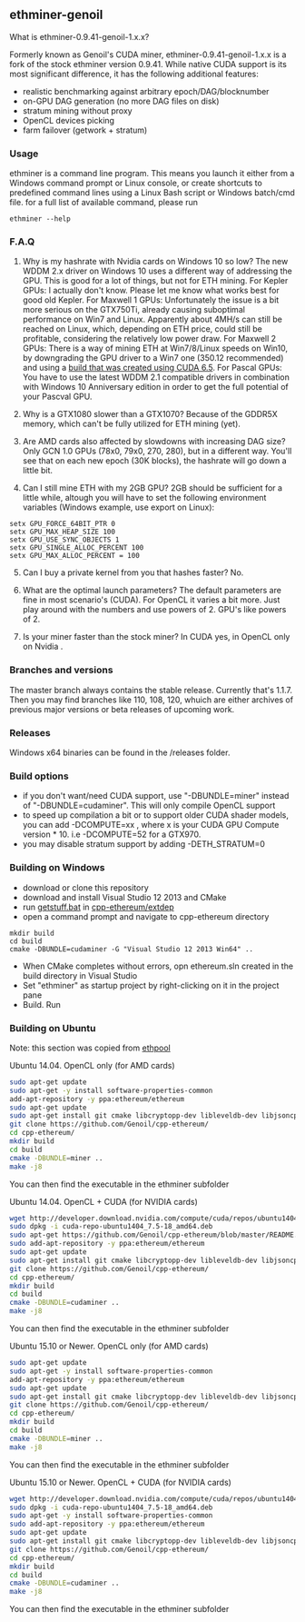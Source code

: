 ## ethminer-genoil

What is ethminer-0.9.41-genoil-1.x.x? 

Formerly known as Genoil's CUDA miner, ethminer-0.9.41-genoil-1.x.x is a fork of the stock ethminer version 0.9.41. While native CUDA support is its most significant difference, it has the following additional features:

- realistic benchmarking against arbitrary epoch/DAG/blocknumber
- on-GPU DAG generation (no more DAG files on disk)
- stratum mining without proxy
- OpenCL devices picking
- farm failover (getwork + stratum)

### Usage

ethminer is a command line program. This means you launch it either from a Windows command prompt or Linux console, or create shortcuts to predefined command lines using a Linux Bash script or Windows batch/cmd file.
for a full list of available command, please run 

```
ethminer --help
```

### F.A.Q

1. Why is my hashrate with Nvidia cards on Windows 10 so low?
The new WDDM 2.x driver on Windows 10 uses a different way of addressing the GPU. This is good for a lot of things, but not for ETH mining. 
For Kepler GPUs: I actually don't know. Please let me know what works best for good old Kepler.
For Maxwell 1 GPUs: Unfortunately the issue is a bit more serious on the GTX750Ti, already causing suboptimal performance on Win7 and Linux. Apparently about 4MH/s can still be reached on Linux, which, depending on ETH price, could still be profitable, considering the relatively low power draw.
For Maxwell 2 GPUs: There is a way of mining ETH at Win7/8/Linux speeds on Win10, by downgrading the GPU driver to a Win7 one (350.12 recommended) and using a [build that was created using CUDA 6.5](releases/cuda-6.5).
For Pascal GPUs: You have to use the latest WDDM 2.1 compatible drivers in combination with Windows 10 Anniversary edition in order to get the full potential of your Pascval GPU.

2. Why is a GTX1080 slower than a GTX1070?
Because of the GDDR5X memory, which can't be fully utilized for ETH mining (yet).

3. Are AMD cards also affected by slowdowns with increasing DAG size?
Only GCN 1.0 GPUs (78x0, 79x0, 270, 280), but in a different way. You'll see that on each new epoch (30K blocks), the hashrate will go down a little bit.

4. Can I still mine ETH with my 2GB GPU?
2GB should be sufficient for a little while, altough you will have to set the following environment variables (Windows example, use export on Linux):

```
setx GPU_FORCE_64BIT_PTR 0
setx GPU_MAX_HEAP_SIZE 100
setx GPU_USE_SYNC_OBJECTS 1
setx GPU_SINGLE_ALLOC_PERCENT 100
setx GPU_MAX_ALLOC_PERCENT = 100
```

5. Can I buy a private kernel from you that hashes faster?
No.

6. What are the optimal launch parameters?
The default parameters are fine in most scenario's (CUDA). For OpenCL it varies a bit more. Just play around with the numbers and use powers of 2. GPU's like powers of 2. 

7. Is your miner faster than the stock miner?
In CUDA yes, in OpenCL only on Nvidia .

### Branches and versions

The master branch always contains the stable release. Currently that's 1.1.7. Then you may find branches like 110, 108, 120, whuich are either archives of previous major versions or beta releases of upcoming work.


### Releases

Windows x64 binaries can be found in the /releases folder.


### Build options

- if you don't want/need CUDA support, use "-DBUNDLE=miner" instead of "-DBUNDLE=cudaminer". This will only compile OpenCL support
- to speed up compilation a bit or to support older CUDA shader models, you can add -DCOMPUTE=xx , where x is your CUDA GPU Compute version * 10. i.e -DCOMPUTE=52 for a GTX970.  
- you may disable stratum support by adding -DETH_STRATUM=0


### Building on Windows

- download or clone this repository
- download and install Visual Studio 12 2013 and CMake
- run [getstuff.bat](extdep/getstuff.bat) in [cpp-ethereum/extdep](extdep) 
- open a command prompt and navigate to cpp-ethereum directory

``` 
mkdir build 
cd build
cmake -DBUNDLE=cudaminer -G "Visual Studio 12 2013 Win64" ..
```

- When CMake completes without errors, opn ethereum.sln created in the build directory in Visual Studio
- Set "ethminer" as startup project by right-clicking on it in the project pane
- Build. Run

### Building on Ubuntu

Note: this section was copied from [ethpool](https://ethpool.freshdesk.com/support/solutions/articles/8000032853-how-to-compile-genoils-cuda-miner-on-ubuntu)

Ubuntu 14.04. OpenCL only (for AMD cards)

```bash
sudo apt-get update
sudo apt-get -y install software-properties-common
add-apt-repository -y ppa:ethereum/ethereum
sudo apt-get update
sudo apt-get install git cmake libcryptopp-dev libleveldb-dev libjsoncpp-dev libjson-rpc-cpp-dev libboost-all-dev libgmp-dev libreadline-dev libcurl4-gnutls-dev ocl-icd-libopencl1 opencl-headers mesa-common-dev libmicrohttpd-dev build-essential -y
git clone https://github.com/Genoil/cpp-ethereum/
cd cpp-ethereum/
mkdir build
cd build
cmake -DBUNDLE=miner ..
make -j8
```

You can then find the executable in the ethminer subfolder

Ubuntu 14.04. OpenCL + CUDA (for NVIDIA cards)

```bash
wget http://developer.download.nvidia.com/compute/cuda/repos/ubuntu1404/x86_64/cuda-repo-ubuntu1404_7.5-18_amd64.deb
sudo dpkg -i cuda-repo-ubuntu1404_7.5-18_amd64.deb
sudo apt-get https://github.com/Genoil/cpp-ethereum/blob/master/README.md -y install software-properties-common
sudo add-apt-repository -y ppa:ethereum/ethereum
sudo apt-get update
sudo apt-get install git cmake libcryptopp-dev libleveldb-dev libjsoncpp-dev libjson-rpc-cpp-dev libboost-all-dev libgmp-dev libreadline-dev libcurl4-gnutls-dev ocl-icd-libopencl1 opencl-headers mesa-common-dev libmicrohttpd-dev build-essential cuda -y
git clone https://github.com/Genoil/cpp-ethereum/
cd cpp-ethereum/
mkdir build
cd build
cmake -DBUNDLE=cudaminer ..
make -j8
```

You can then find the executable in the ethminer subfolder

Ubuntu 15.10 or Newer. OpenCL only (for AMD cards)

```bash
sudo apt-get update
sudo apt-get -y install software-properties-common
add-apt-repository -y ppa:ethereum/ethereum
sudo apt-get update
sudo apt-get install git cmake libcryptopp-dev libleveldb-dev libjsoncpp-dev libjsonrpccpp-dev libboost-all-dev libgmp-dev libreadline-dev libcurl4-gnutls-dev ocl-icd-libopencl1 opencl-headers mesa-common-dev libmicrohttpd-dev build-essential -y
git clone https://github.com/Genoil/cpp-ethereum/
cd cpp-ethereum/
mkdir build
cd build
cmake -DBUNDLE=miner ..
make -j8
```

You can then find the executable in the ethminer subfolder

Ubuntu 15.10 or Newer. OpenCL + CUDA (for NVIDIA cards)

```bash
wget http://developer.download.nvidia.com/compute/cuda/repos/ubuntu1404/x86_64/cuda-repo-ubuntu1404_7.5-18_amd64.deb
sudo dpkg -i cuda-repo-ubuntu1404_7.5-18_amd64.deb
sudo apt-get -y install software-properties-common
sudo add-apt-repository -y ppa:ethereum/ethereum
sudo apt-get update
sudo apt-get install git cmake libcryptopp-dev libleveldb-dev libjsoncpp-dev libjsonrpccpp-dev libboost-all-dev libgmp-dev libreadline-dev libcurl4-gnutls-dev ocl-icd-libopencl1 opencl-headers mesa-common-dev libmicrohttpd-dev build-essential cuda -y
git clone https://github.com/Genoil/cpp-ethereum/
cd cpp-ethereum/
mkdir build
cd build
cmake -DBUNDLE=cudaminer ..
make -j8
```

You can then find the executable in the ethminer subfolder

